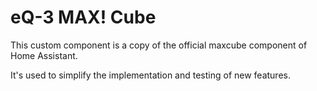 # eQ-3 MAX! Cube

This custom component is a copy of the official maxcube component of Home Assistant.

It's used to simplify the implementation and testing of new features.
